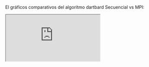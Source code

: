El gráficos comparativos del algoritmo dartbard Secuencial vs MPI:

<iframe src="https://docs.google.com/spreadsheets/d/e/2PACX-1vQ2BOiAn17lxuXTULeoo9sN3ZQjD8qNJsCoZWw1uwa2JsLp6qd5_iy20ENPm6TDZL0XvB-rDKuTa5k5/pubhtml?widget=true&amp;headers=false"></iframe>